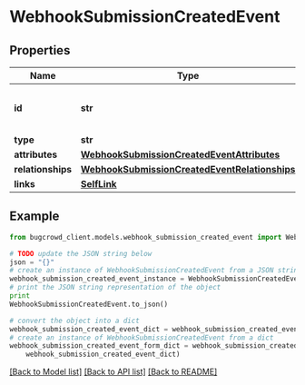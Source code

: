 # WebhookSubmissionCreatedEvent


## Properties

Name | Type | Description | Notes
------------ | ------------- | ------------- | -------------
**id** | **str** | Unique identifier for the resource | 
**type** | **str** |  | 
**attributes** | [**WebhookSubmissionCreatedEventAttributes**](WebhookSubmissionCreatedEventAttributes.md) |  | 
**relationships** | [**WebhookSubmissionCreatedEventRelationships**](WebhookSubmissionCreatedEventRelationships.md) |  | 
**links** | [**SelfLink**](SelfLink.md) |  | [optional] 

## Example

```python
from bugcrowd_client.models.webhook_submission_created_event import WebhookSubmissionCreatedEvent

# TODO update the JSON string below
json = "{}"
# create an instance of WebhookSubmissionCreatedEvent from a JSON string
webhook_submission_created_event_instance = WebhookSubmissionCreatedEvent.from_json(json)
# print the JSON string representation of the object
print
WebhookSubmissionCreatedEvent.to_json()

# convert the object into a dict
webhook_submission_created_event_dict = webhook_submission_created_event_instance.to_dict()
# create an instance of WebhookSubmissionCreatedEvent from a dict
webhook_submission_created_event_form_dict = webhook_submission_created_event.from_dict(
    webhook_submission_created_event_dict)
```
[[Back to Model list]](../README.md#documentation-for-models) [[Back to API list]](../README.md#documentation-for-api-endpoints) [[Back to README]](../README.md)



